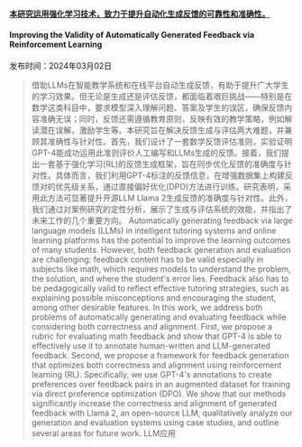 #### [本研究运用强化学习技术，致力于提升自动化生成反馈的可靠性和准确性。](https://arxiv.org/abs/2403.01304)
#### Improving the Validity of Automatically Generated Feedback via Reinforcement Learning
发布时间：2024年03月02日
> 借助LLMs在智能教学系统和在线平台自动生成反馈，有助于提升广大学生的学习效果。但无论是生成还是评估反馈，都面临着艰巨挑战——特别是在数学这类科目中，要求模型深入理解问题、答案及学生的误区，确保反馈内容准确无误；同时，反馈还需遵循教育原则，反映有效的教学策略，例如解读潜在误解，激励学生等。本研究旨在解决反馈生成与评估两大难题，并兼顾其准确性与针对性。首先，我们设计了一套数学反馈评估准则，实验证明GPT-4能成功运用此准则评价人工编写和LLMs生成的反馈。接着，我们提出一套基于强化学习(RL)的反馈生成框架，旨在同步优化反馈的准确度与针对性。具体而言，我们利用GPT-4标注的反馈信息，在增强数据集上构建反馈对的优先级关系，通过直接偏好优化(DPO)方法进行训练。研究表明，采用此方法可显著提升开源LLM Llama 2生成反馈的准确度与针对性。此外，我们通过对案例研究的定性分析，展示了生成与评估系统的效能，并指出了未来工作的几个重要方向。
> Automatically generating feedback via large language models (LLMs) in intelligent tutoring systems and online learning platforms has the potential to improve the learning outcomes of many students. However, both feedback generation and evaluation are challenging: feedback content has to be valid especially in subjects like math, which requires models to understand the problem, the solution, and where the student's error lies. Feedback also has to be pedagogically valid to reflect effective tutoring strategies, such as explaining possible misconceptions and encouraging the student, among other desirable features. In this work, we address both problems of automatically generating and evaluating feedback while considering both correctness and alignment. First, we propose a rubric for evaluating math feedback and show that GPT-4 is able to effectively use it to annotate human-written and LLM-generated feedback. Second, we propose a framework for feedback generation that optimizes both correctness and alignment using reinforcement learning (RL). Specifically, we use GPT-4's annotations to create preferences over feedback pairs in an augmented dataset for training via direct preference optimization (DPO). We show that our methods significantly increase the correctness and alignment of generated feedback with Llama 2, an open-source LLM, qualitatively analyze our generation and evaluation systems using case studies, and outline several areas for future work.
LLM应用